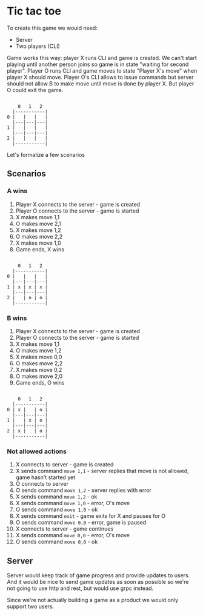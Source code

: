 # Tic tac toe

To create this game we would need:

* Server
* Two players (CLI)

Game works this way: player X runs CLI and game is created. We can't start playing until another person joins so game is in state "waiting for second player".
Player O runs CLI and game moves to state "Player X's move" when player X should move. Player O's CLI allows to issue commands but server should not allow B to make move until move is done by player X. But player O could exit the game.

```console

    0   1   2
  |-----------|
0 |   |   |   |
  |---|---|---|
1 |   |   |   |
  |---|---|---|
2 |   |   |   |
  |-----------|
```

Let's formalize a few scenarios

## Scenarios

### A wins

1. Player X connects to the server - game is created
1. Player O connects to the server - game is started
1. X makes move 1,1
1. O makes move 2,1
1. X makes move 1,2
1. O makes move 2,2
1. X makes move 1,0
1. Game ends, X wins

```console

    0   1   2
  |-----------|
0 |   |   |   |
  |---|---|---|
1 | x | x | x |
  |---|---|---|
2 |   | o | o |
  |-----------|
```

### B wins

1. Player X connects to the server - game is created
1. Player O connects to the server - game is started
1. X makes move 1,1
1. O makes move 1,2
1. X makes move 0,0
1. O makes move 2,2
1. X makes move 0,2
1. O makes move 2,0
1. Game ends, O wins

```console

    0   1   2
  |-----------|
0 | x |   | o |
  |---|---|---|
1 |   | x | o |
  |---|---|---|
2 | x |   | o |
  |-----------|
```

### Not allowed actions

1. X connects to server - game is created
1. X sends command `move 1,1` - server replies that move is not allowed, game hasn't started yet
1. O connects to server
1. O sends command `move 1,2` - server replies with error
1. X sends command `move 1,2` - ok
1. X sends command `move 1,0` - error, O's move
1. O sends command `move 1,0` - ok
1. X sends command `exit` - game exits for X and pauses for O
1. O sends command `move 0,0` - error, game is paused
1. X connects to server - game continues
1. X sends command `move 0,0` - error, O's move
1. O sends command `move 0,0` - ok

## Server

Server would keep track of game progress and provide updates to users. And it would be nice to send game updates as soon as possible so we're not going to use http and rest, but would use grpc instead.

Since we're not actually building a game as a product we would only support two users.
